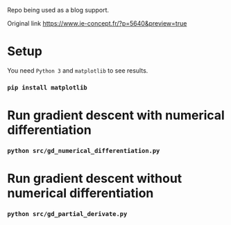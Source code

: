 Repo being used as a blog support. 

Original link https://www.ie-concept.fr/?p=5640&preview=true



# Setup

You need `Python 3` and `matplotlib` to see results.

### `pip install matplotlib`



# Run gradient descent with numerical differentiation

### `python src/gd_numerical_differentiation.py`



# Run gradient descent without numerical differentiation

### `python src/gd_partial_derivate.py`